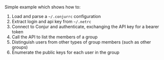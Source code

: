 Simple example which shows how to:

1. Load and parse a `~/.conjurrc` configuration
2. Extract login and api key from `~/.netrc`
3. Connect to Conjur and authenticate, exchanging the API key for a bearer token
4. Call the API to list the members of a group
5. Distinguish users from other types of group members (such as other groups)
6. Enumerate the public keys for each user in the group
